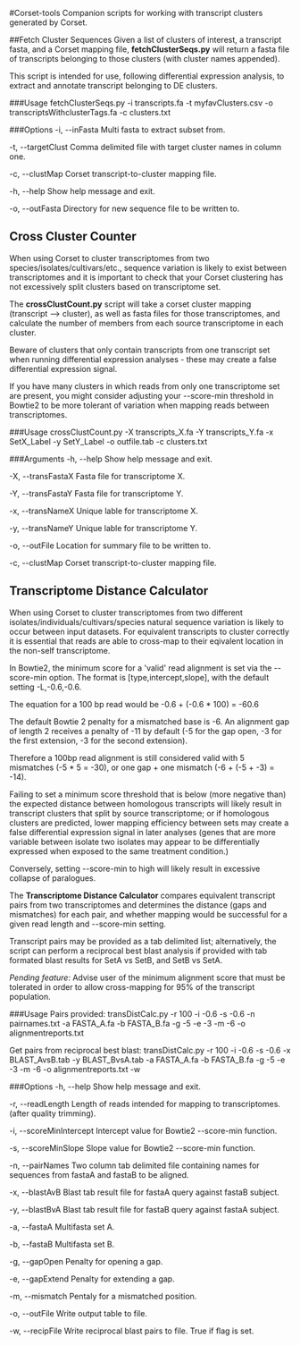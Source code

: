 #Corset-tools
Companion scripts for working with transcript clusters generated by Corset.

##Fetch Cluster Sequences
Given a list of clusters of interest, a transcript fasta, and a Corset mapping file,
**fetchClusterSeqs.py** will return a fasta file of transcripts belonging to those 
clusters (with cluster names appended).

This script is intended for use, following differential expression analysis, to
extract and annotate transcript belonging to DE clusters.

###Usage
fetchClusterSeqs.py -i transcripts.fa -t myfavClusters.csv -o transcriptsWithclusterTags.fa -c clusters.txt

###Options
-i, --inFasta         Multi fasta to extract subset from.

-t, --targetClust     Comma delimited file with target cluster names in column one.

-c, --clustMap        Corset transcript-to-cluster mapping file.

-h, --help            Show help message and exit.

-o, --outFasta        Directory for new sequence file to be written to.


## Cross Cluster Counter
When using Corset to cluster transcriptomes from two species/isolates/cultivars/etc.,
sequence variation is likely to exist between transcriptomes and it is important to check 
that your Corset clustering has not excessively split clusters based on transcriptome set.

The **crossClustCount.py** script will take a corset cluster mapping (transcript --> cluster),
as well as fasta files for those transcriptomes, and calculate the number of members from 
each source transcriptome in each cluster.

Beware of clusters that only contain transcripts from one transcript set when running 
differential expression analyses - these may create a false differential expression signal.

If you have many clusters in which reads from only one transcriptome set are present, you
might consider adjusting your --score-min threshold in Bowtie2 to be more tolerant of 
variation when mapping reads between transcriptomes. 


###Usage
crossClustCount.py -X transcripts_X.fa -Y transcripts_Y.fa -x SetX_Label -y SetY_Label -o outfile.tab -c clusters.txt

###Arguments
-h, --help          Show help message and exit.

-X, --transFastaX   Fasta file for transcriptome X.

-Y, --transFastaY   Fasta file for transcriptome Y.

-x, --transNameX    Unique lable for transcriptome X.

-y, --transNameY    Unique lable for transcriptome Y.

-o, --outFile       Location for summary file to be written to.

-c, --clustMap      Corset transcript-to-cluster mapping file.


## Transcriptome Distance Calculator 
When using Corset to cluster transcriptomes from two different isolates/individuals/cultivars/species
natural sequence variation is likely to occur between input datasets. For equivalent transcripts
to cluster correctly it is essential that reads are able to cross-map to their eqivalent location 
in the non-self transcriptome.

In Bowtie2, the minimum score for a 'valid' read alignment is set via the --score-min option.
The format is [type,intercept,slope], with the default setting -L,-0.6,-0.6.

The equation for a 100 bp read would be -0.6 + (-0.6 * 100) = -60.6

The default Bowtie 2 penalty for a mismatched base is -6. An alignment gap of length 2 receives a 
penalty of -11 by default (-5 for the gap open, -3 for the first extension, -3 for the second extension). 

Therefore a 100bp read alignment is still considered valid with 5 mismatches (-5 * 5 = -30), 
or one gap + one mismatch (-6 + (-5 + -3) = -14).

Failing to set a minimum score threshold that is below (more negative than) the expected distance between
homologous transcripts will likely result in transcript clusters that split by source transcriptome; or if
homologous clusters are predicted, lower mapping efficiency between sets may create a false differential
expression signal in later analyses (genes that are more variable between isolate two isolates may appear 
to be differentially expressed when exposed to the same treatment condition.)

Conversely, setting --score-min to high will likely result in excessive collapse of paralogues.

The **Transcriptome Distance Calculator** compares equivalent transcript pairs from two transcriptomes
and determines the distance (gaps and mismatches) for each pair, and whether mapping would be successful 
for a given read length and --score-min setting.

Transcript pairs may be provided as a tab delimited list; alternatively, the script can perform a reciprocal 
best blast analysis if provided with tab formated blast results for SetA vs SetB, and SetB vs SetA.

*Pending feature*: Advise user of the minimum alignment score that must be tolerated in order to allow
cross-mapping for 95% of the transcript population.

###Usage
Pairs provided:
transDistCalc.py -r 100 -i -0.6 -s -0.6 -n pairnames.txt -a FASTA_A.fa -b FASTA_B.fa -g -5
			 -e -3 -m -6 -o alignmentreports.txt

Get pairs from reciprocal best blast:
transDistCalc.py -r 100 -i -0.6 -s -0.6 -x BLAST_AvsB.tab -y BLAST_BvsA.tab -a FASTA_A.fa -b FASTA_B.fa -g -5
			 -e -3 -m -6 -o alignmentreports.txt -w

###Options
  -h, --help              Show help message and exit.

  -r, --readLength        Length of reads intended for mapping to transcriptomes.
                          (after quality trimming).

  -i, --scoreMinIntercept Intercept value for Bowtie2 --score-min function.

  -s, --scoreMinSlope     Slope value for Bowtie2 --score-min function.

  -n, --pairNames         Two column tab delimited file containing names for
                          sequences from fastaA and fastaB to be aligned.

  -x, --blastAvB          Blast tab result file for fastaA query against fastaB
                          subject.

  -y, --blastBvA          Blast tab result file for fastaB query against fastaA
                          subject.

  -a, --fastaA            Multifasta set A.

  -b, --fastaB            Multifasta set B.

  -g, --gapOpen           Penalty for opening a gap.

  -e, --gapExtend         Penalty for extending a gap.

  -m, --mismatch          Pentaly for a mismatched position.
  
  -o, --outFile           Write output table to file.

  -w, --recipFile         Write reciprocal blast pairs to file. True if flag is
                          set.